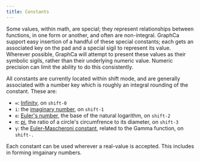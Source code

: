 ```yaml
---
title: Constants
---
```


Some values, within math, are special; they represent relationships between functions, in one form or another, and often are non-integral. GraphCa support easy insertion of a handful of these special constants; each gets an associated key on the pad and a special sigil to represent its value. Wherever possible, GraphCa will attempt to present these values as their symbolic sigils, rather than their underlying numeric value. Numeric precision can limit the ability to do this consistently.

All constants are currently located within shift mode, and are generally associated with a number key which is roughly an integral rounding of the constant. These are:

- `∞`: [Infinity](https://en.wikipedia.org/wiki/Infinity#Mathematics), on `shift-0`
- `i`: the [imaginary number](https://en.wikipedia.org/wiki/Imaginary_number), on `shift-1`
- `e`: [Euler's number](https://en.wikipedia.org/wiki/E_(mathematical_constant)), the base of the natural logarithm, on `shift-2`
- `π`: [pi](https://en.wikipedia.org/wiki/Pi), the ratio of a circle's circumfrence to its diameter, on `shift-3`
- `γ`: the [Euler-Mascheroni constant](https://en.wikipedia.org/wiki/Euler%27s_constant), related to the Gamma function, on `shift-.`

Each constant can be used wherever a real-value is accepted. This includes in forming imgainary numbers. 

